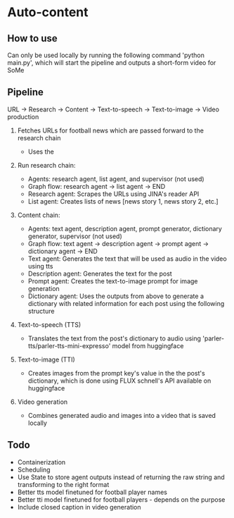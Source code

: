 # Auto-content

## How to use
Can only be used locally by running the following command 'python main.py', which will start the pipeline and outputs a short-form video for SoMe

## Pipeline
URL -> Research -> Content -> Text-to-speech -> Text-to-image -> Video production
1. Fetches URLs for football news which are passed forward to the research chain
   - Uses the 
2. Run research chain:
   - Agents: research agent, list agent, and supervisor (not used)
   - Graph flow: research agent -> list agent -> END
   - Research agent: Scrapes the URLs using JINA's reader API
   - List agent: Creates lists of news [news story 1, news story 2, etc.]

3. Content chain:
   - Agents: text agent, description agent, prompt generator, dictionary generator, supervisor (not used)
   - Graph flow: text agent -> description agent -> prompt agent -> dictionary agent -> END
   - Text agent: Generates the text that will be used as audio in the video using tts
   - Description agent: Generates the text for the post
   - Prompt agent: Creates the text-to-image prompt for image generation
   - Dictionary agent: Uses the outputs from above to generate a dictionary with related information for each post using the following structure

4. Text-to-speech (TTS)
   - Translates the text from the post's dictionary to audio using 'parler-tts/parler-tts-mini-expresso' model from huggingface

5. Text-to-image (TTI)
   - Creates images from the prompt key's value in the the post's dictionary, which is done using FLUX schnell's API available on huggingface
  
6. Video generation
   - Combines generated audio and images into a video that is saved locally


## Todo
- Containerization
- Scheduling
- Use State to store agent outputs instead of returning the raw string and transforming to the right format
- Better tts model finetuned for football player names
- Better tti model finetuned for football players - depends on the purpose
- Include closed caption in video generation
